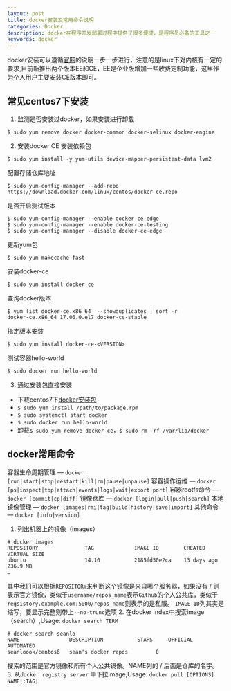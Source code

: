 ```yaml
---
layout: post
title: docker安装及常用命令说明
categories: Docker
description: docker在程序开发部署过程中提供了很多便捷，是程序员必备的工具之一
keywords: docker
---
```

  docker安装可以遵循[官网](https://docs.docker.com/engine/installation/)的说明一步一步进行，注意的是linux下对内核有一定的要求,目前新推出两个版本EE和CE，EE是企业版增加一些收费定制功能，这里作为个人用户主要安装CE版本即可。

## 常见centos7下安装

1. 监测是否安装过docker，如果安装进行卸载
```
$ sudo yum remove docker docker-common docker-selinux docker-engine
```
2. 安装docker CE
安装依赖包
```
$ sudo yum install -y yum-utils device-mapper-persistent-data lvm2
```
配置存储仓库地址
```
$ sudo yum-config-manager --add-repo https://download.docker.com/linux/centos/docker-ce.repo
```
是否开启测试版本
```
$ sudo yum-config-manager --enable docker-ce-edge
$ sudo yum-config-manager --enable docker-ce-testing
$ sudo yum-config-manager --disable docker-ce-edge
```
更新yum包
```
$ sudo yum makecache fast
```
安装docker-ce
```
$ sudo yum install docker-ce
```
查询docker版本
```
$ yum list docker-ce.x86_64  --showduplicates | sort -r
docker-ce.x86_64 17.06.0.el7 docker-ce-stable
```
指定版本安装
```
$ sudo yum install docker-ce-<VERSION>
```
测试容器hello-world
```
$ sudo docker run hello-world
```
3. 通过安装包直接安装
* 下载centos7下[docker安装包](https://download.docker.com/linux/centos/7/x86_64/stable/Packages/)
* `$ sudo yum install /path/to/package.rpm`
* `$ sudo systemctl start docker`
* `$ sudo docker run hello-world`
* 卸载`$ sudo yum remove docker-ce`，`$ sudo rm -rf /var/lib/docker`

## docker常用命令

容器生命周期管理 — `docker [run|start|stop|restart|kill|rm|pause|unpause]`
容器操作运维 — `docker [ps|inspect|top|attach|events|logs|wait|export|port]`
容器rootfs命令 — `docker [commit|cp|diff]`
镜像仓库 — `docker [login|pull|push|search]`
本地镜像管理 — `docker [images|rmi|tag|build|history|save|import]`
其他命令 — `docker [info|version]`

1. 列出机器上的镜像（images）
```
# docker images 
REPOSITORY               TAG             IMAGE ID        CREATED         VIRTUAL SIZE
ubuntu                   14.10           2185fd50e2ca    13 days ago     236.9 MB
…
```
其中我们可以根据`REPOSITORY`来判断这个镜像是来自哪个服务器，如果没有 / 则表示官方镜像，类似于`username/repos_name`表示`Github`的个人公共库，类似于`regsistory.example.com:5000/repos_name`则表示的是私服。
`IMAGE ID`列其实是缩写，要显示完整则带上`--no-trunc`选项
2. 在docker index中搜索image（search）,Usage: `docker search TERM`
```
# docker search seanlo
NAME                DESCRIPTION           STARS     OFFICIAL   AUTOMATED
seanloook/centos6   sean's docker repos         0
```
搜索的范围是官方镜像和所有个人公共镜像。NAME列的 / 后面是仓库的名字。
3. 从`docker registry server` 中下拉image,Usage: `docker pull [OPTIONS] NAME[:TAG]`
